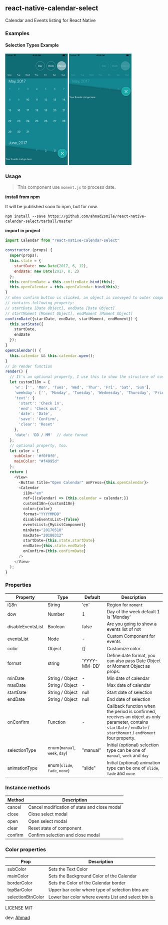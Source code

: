 ## react-native-calendar-select

Calendar and Events listing for React Native

### Examples

#### Selection Types Example

<a href="#selectionType" id="selectionType"><img src="./screenshots/eventsLists1.png" width="200"></a>
<a href="#selectionType" id="selectionType"><img src="./screenshots/eventsLists2.png" width="200"></a>

### Usage

> This component use `moment.js` to process date.

**install from npm**

It will be published soon to npm, but for now.

```shell
npm install --save https://github.com/ahmad2smile/react-native-calendar-select/tarball/master
```

**import in project**

```js
import Calendar from "react-native-calendar-select"
```

```js
constructor (props) {
  super(props);
  this.state = {
    startDate: new Date(2017, 6, 12),  
    endDate: new Date(2017, 8, 2)
  };
  this.confirmDate = this.confirmDate.bind(this);
  this.openCalendar = this.openCalendar.bind(this);
}
// when confirm button is clicked, an object is conveyed to outer component
// contains following property:
// startDate [Date Object], endDate [Date Object]
// startMoment [Moment Object], endMoment [Moment Object]
confirmDate({startDate, endDate, startMoment, endMoment}) {
  this.setState({
    startDate,
    endDate
  });
}
openCalendar() {
  this.calendar && this.calendar.open();
}
// in render function
render() {
  // It's an optional property, I use this to show the structure of customI18n object.
  let customI18n = {
    'w': ['', 'Mon', 'Tues', 'Wed', 'Thur', 'Fri', 'Sat', 'Sun'],
    'weekday': ['', 'Monday', 'Tuesday', 'Wednesday', 'Thursday', 'Friday', 'Saturday', 'Sunday'],
    'text': {
      'start': 'Check in',
      'end': 'Check out',
      'date': 'Date',
      'save': 'Confirm',
      'clear': 'Reset'
    },
    'date': 'DD / MM'  // date format
  };
  // optional property, too.
  let color = {
    subColor: '#f0f0f0',
    mainColor: "#f4995d"
  };
  return (
    <View>
      <Button title="Open Calendar" onPress={this.openCalendar}>
      <Calendar
        i18n="en"
        ref={(calendar) => {this.calendar = calendar;}}
        customI18n={customI18n}
        color={color}
        format="YYYYMMDD"
        disableEventsList={false}
        eventsList={MyListComponent}
        minDate="20170510"
        maxDate="20180312"
        startDate={this.state.startDate}
        endDate={this.state.endDate}
        onConfirm={this.confirmDate}
      />
    </View>
  );
}
```

### Properties

| Property          | Type                          | Default      | Description                                                                                                                                                         |
| ----------------- | ----------------------------- | ------------ | ------------------------------------------------------------------------------------------------------------------------------------------------------------------- |
| i18n              | String                        | 'en'         | Region for `moment`                                                                                                                                                 |
| dow               | Number                        | 1            | Day of the week default 1 is 'Monday'                                                                                                                               |
| disableEventsList | Boolean                       | false        | Are you going to show a events list of not                                                                                                                          |
| eventsList        | Node                          | -            | Custom Component for events                                                                                                                                         |
| color             | Object                        | {}           | Customize color.                                                                                                                                                    |
| format            | string                        | 'YYYY-MM-DD' | Define date format, you can also pass Date Object or Moment Object as props.                                                                                        |
| minDate           | String / Object               | -            | Min date of calendar                                                                                                                                                |
| maxDate           | String / Object               | -            | Max date of calendar                                                                                                                                                |
| startDate         | String / Object               | null         | Start date of selection                                                                                                                                             |
| endDate           | String / Object               | null         | End date of selection                                                                                                                                               |
| onConfirm         | Function                      | -            | Callback function when the period is confirmed, receives an object as only parameter, contains `startDate` / `endDate` / `startMoment` / `endMoment` four property. |
| selectionType     | enum(`manual`, `week`, `day`) | "manual"     | Initial (optional) selection type can be one of `manual`, `week` and `day`                                                                                          |
| animationType     | enum(`slide`, `fade`, `none`) | "slide"      | Initial (optional) animation type can be one of `slide`, `fade` and `none`                                                                                          |

### Instance methods

| Method  | Description                                  |
| ------- | -------------------------------------------- |
| cancel  | Cancel modification of state and close modal |
| close   | Close select modal                           |
| open    | Open select modal                            |
| clear   | Reset state of component                     |
| confirm | Confirm selection and close modal            |

### Color properties

| Prop              | Description                                         |
| ----------------- | --------------------------------------------------- |
| subColor          | Sets the Text Color                                 |
| mainColor         | Sets the Background Color of the Calendar           |
| borderColor       | Sets the Color of the Calendar border               |
| topBarColor       | Upper bar color where type of selection btns are    |
| selectionBtnColor | Lower bar color where events List and select btn is |

LICENSE MIT

dev: [Ahmad](https://github.com/ahmad2smile/)
